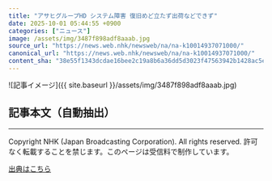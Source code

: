 ```yaml
---
title: "アサヒグループHD システム障害 復旧めど立たず出荷などできず"
date: 2025-10-01 05:44:55 +0900
categories: ["ニュース"]
image: /assets/img/3487f898adf8aaab.jpg
source_url: "https://news.web.nhk/newsweb/na/na-k10014937071000/"
canonical_url: "https://news.web.nhk/newsweb/na/na-k10014937071000/"
content_sha: "38e55f1343dcdae16bee2c19a8b6a36dd5d3023f47563942b1428ac5ef1576a4"
---
```


![記事イメージ]({{ site.baseurl }}/assets/img/3487f898adf8aaab.jpg)

## 記事本文（自動抽出）
<div><div class="_13tndsj2"><nav aria-label="フッターサイトナビゲーション" class="_13tndsj4"></nav><hr class="esl7kn2s esl7kn1l esl7kn1n _14xli2ae"><p class="esl7kn2s esl7kn1m esl7kn1o _1yvk0f68 _1lugom81">Copyright NHK (Japan Broadcasting Corporation). All rights reserved. 許可なく転載することを禁じます。このページは受信料で制作しています。</p></div></div>

[出典はこちら](https://news.web.nhk/newsweb/na/na-k10014937071000/)
